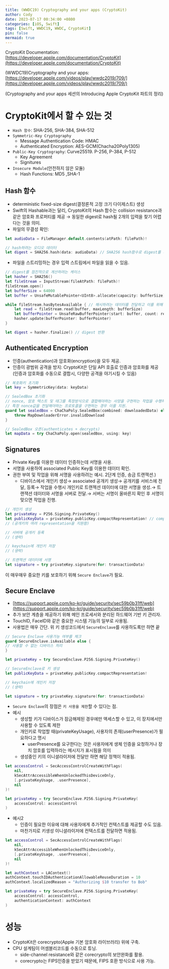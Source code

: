 ```yaml
---
title: (WWDC19) Cryptography and your apps (CryptoKit)
author: Cody
date: 2023-07-17 00:34:00 +0800
categories: [iOS, Swift]
tags: [Swift, WWDC19, WWDC, CryptoKit]
pin: false
mermaid: true
---
```

CryptoKit Documentation: [https://developer.apple.com/documentation/CryptoKit](https://developer.apple.com/documentation/CryptoKit)

(WWDC19)Cryptography and your apps: [https://developer.apple.com/videos/play/wwdc2019/709/](https://developer.apple.com/videos/play/wwdc2019/709/)

(Cryptography and your apps 세션의 Introducing Apple CryptoKit 파트의 정리)

# CryptoKit에서 할 수 있는 것

- `Hash 함수`: SHA-256, SHA-384, SHA-512
- `Symmetric-Key Cryptography`
    - Message Authentication Code: HMAC
    - Authenticated Encryption: AES-GCM(Chacha20Poly1305)
- `Public-Key Cryptography`: Curve25519. P-256, P-384, P-512
    - Key Agreement
    - Signitures
- `Insecure Module`(안전하지 않은 모듈)
    - Hash Functions: MD5 ,SHA-1

## Hash 함수

- deterministic fixed-size digest(결정론적 고정 크기 다이제스트) 생성
- Swift의 Hashable과는 달리, CryptoKit의 Hash 함수는 collision resistance과 같은 암호화 프로퍼티를 제공 → 동일한 digest로 hash될 2개의 입력을 찾기 어렵다는 것을 의미.
- 파일의 무결성 확인:

```swift
let audioData = FileManager.default.contents(atPath: filePath)!

// hash하려는 오디오 데이터
let digest = SHA256.hash(data: audioData) // SHA256 hash함수로 digest를 계산
```

- 파일을 스트리밍하는 경우 입력 스트림에서 파일을 읽을 수 있음.

```swift
// digest를 점진적으로 계산하려는 케이스
let hasher = SHA256()
let fileStream = InputStream(fileAtPath: filePath)!
fileStream.open()
let bufferSize = 64000
let buffer = UnsafeMutablePointer<UInt8>.allocate(capacity: bufferSize)

while fileStream.hasBytesAvailable { // 해시하려는 데이터를 전달하고 이를 위해 업데이트 메서드를 한 번 또는 여러 번 호출
    let read = fileStream.read(buffer, maxLength: bufferSize)
    let bufferPointer = UnsafeRawBufferPointer(start: buffer, count: read)
    hasher.update(bufferPointer: bufferPointer)
}

let digest = hasher.finalize() // digest 반환
```

## Authenticated Encryption

- 인증(authentication)과 암호화(encryption)을 모두 제공.
- 인증이 광범위 공격을 방지: CryptoKit은 단일 API 호출로 인증과 암호화를 제공(인증과 암호화를 수동으로 결합시, 다양한 공격을 야기시킬 수 있음)

```swift
// 복호화키 초기화
let key = SymmetricKey(data: keyData)

// SealedBox 초기화
// nonce, 암호 텍스트 및 태그를 특정방식으로 결합해야하는 사양을 구현하는 작업을 수행하는 경우 이용할 수 있음.
// 특정 nonce값을 전달해야하는 프로토콜을 구현하는 경우 이를 지원.
guard let sealedBox = ChaChaPoly.SealedBox(combined: downloadedData) else {
    throw MapDownloaderError.invalidDownload
}

// SealedBox 오픈(authenticates + decrypts)
let mapData = try ChaChaPoly.open(sealedBox, using: key)
```

## Signatures

- Private Key를 이용한 데이터 인증하는데 서명을 사용.
- 서명을 사용하여 associated Public Key를 이용한 데이터 확인.
- 권한 부여 및 작업을 위해 서명을 사용하려는 예시. 2단계 인증, 송금 트랜잭션.)
    - 디바이스에서 개인키 생성→ associated 공개키 생성→ 공개키를 서비스에 전달, 등록→ 작업을 수행시 개인키로 트랜젝션 데이터에 대한 서명을 생성.→ 트랜잭션 데이터와 서명을 서버로 전달.→ 서버는 서명이 올바른지 확인 후 서명이 맞으면 작업을 진행.

```swift
// 개인키 생성
let privateKey = P256.Signing.PrivateKey()
let publicKeyData = privateKey.publicKey.compactRepresentation! // compact(압축) 표현으로 사용
// (공개키의 여려 representation을 지원함)

// 서버에 공개키 등록
// (생략)

// keychain에 개인키 저장
// (생략)

// 트랜잭션 데이터에 서명
let signature = try privateKey.signature(for: transactionData)
```

이 매우매우 중요한 키를 보호하기 위해 `Secure Enclave`가 필요.

## Secure Enclave

- [https://support.apple.com/ko-kr/guide/security/sec59b0b31ff/web](https://support.apple.com/ko-kr/guide/security/sec59b0b31ff/web)
- 추가 보안 계층을 제공하기 위해 메인 프로세서와 분리된 하드웨어 기반 키 관리자.
- TouchID, FaceID와 같은 중요한 시스템 기능의 일부로 사용됨.
- 사용법은 매우 간단. 위 키 생성코드에서 `SecureEnclave`를 사용하도록만 하면 끝

```swift
// Secure Enclave 사용가능 여부를 체크
guard SecureEnclave.isAvailable else {
// 사용할 수 없는 디바이스 처리
}

let privateKey = try SecureEnclave.P256.Signing.PrivateKey()

// SecureEnclave로 키 생성
let publicKeyData = privateKey.publicKey.compactRepresentation!

// keychain에 개인키 저장
// (생략)

let signature = try privateKey.signature(for: transactionData)
```

- `Secure Enclave`의 장점은 `키 사용을 제한`할 수 있다는 점.
- 예시
    - 생성할 키가 디바이스가 잠금해제된 경우에만 액세스할 수 있고, 이 장치에서만 사용할 수 있도록 제한
    - 개인키로 작업할 때(privateKeyUsage), 사용자의 존재(userPresence)가 필요하다고 명시
        - userPresence를 요구한다는 것은 사용자에게 생체 인증을 요청하거나 장치 암호를 입력하라는 메시지가 표시됨을 의미
    - 생성중인 키의 이니셜라이저에 전달만 하면 해당 정책이 적용됨.

```swift
let accessControl = SecAccessControlCreateWithFlags(
    nil,
    kSecAttrAccessibleWhenUnlockedThisDeviceOnly,
    [.privateKeyUsage, .userPresence],
    nil
)!

let privateKey = try SecureEnclave.P256.Signing.PrivateKey(
    accessControl: accessControl
)
```

- 예시2
    - 인증이 필요한 이유에 대해 사용자에게 추가적인 컨텍스트를 제공할 수도 있음.
    - 마찬가지로 키생성 이니셜라이저에 컨텍스트를 전달하면 적용됨.

```swift
let accessControl = SecAccessControlCreateWithFlags(
    nil,
    kSecAttrAccessibleWhenUnlockedThisDeviceOnly,
    [.privateKeyUsage, .userPresence],
    nil
)!

let authContext = LAContext()
authContext.touchIDAuthenticationAllowableReuseDuration = 10
authContext.localizedReason = "Authorizing $10 transfer to Bob"

let privateKey = try SecureEnclave.P256.Signing.PrivateKey(
    accessControl: accessControl,
    authenticationContext: authContext
)
```

# 성능

- CryptoKit은 corecrypto(Apple 기본 암호화 라이브러리) 위에 구축.
- CPU 설계팀이 어셈블리코드를 수동으로 튜닝.
    - side-channel resistance와 같은 corecrypto의 보안완화를 활용.
    - corecrypto는 FIPS인증을 받았기 때문에, FIPS 호환 방식으로 사용 가능.